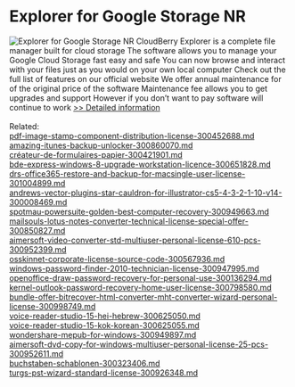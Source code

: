 # Explorer for Google Storage NR
![Explorer for Google Storage NR](https://mycommerce.akamaized.net/api/pimages/P300450374/BIG/300450374.PNG)
CloudBerry Explorer is a complete file manager built for cloud storage The software allows you to manage your Google Cloud Storage fast easy and safe You can now browse and interact with your files just as you would on your own local computer
Check out the full list of features on our official website
We offer annual maintenance for of the original price of the software Maintenance fee allows you to get upgrades and support However if you don’t want to pay software will continue to work
[>> Detailed information](https://secure.shareit.com/shareit/product.html?productid=300450374&affiliateid=200057808)<br/><br/>Related:
<br />[pdf-image-stamp-component-distribution-license-300452688.md](https://github.com/downloadplanet/downloadplanet/blob/main/pdf-image-stamp-component-distribution-license-300452688.md)<br />[amazing-itunes-backup-unlocker-300860070.md](https://github.com/downloadplanet/downloadplanet/blob/main/amazing-itunes-backup-unlocker-300860070.md)<br />[créateur-de-formulaires-papier-300421901.md](https://github.com/downloadplanet/downloadplanet/blob/main/créateur-de-formulaires-papier-300421901.md)<br />[bde-express-windows-8-upgrade-workstation-licence-300651828.md](https://github.com/downloadplanet/downloadplanet/blob/main/bde-express-windows-8-upgrade-workstation-licence-300651828.md)<br />[drs-office365-restore-and-backup-for-macsingle-user-license-301004899.md](https://github.com/downloadplanet/downloadplanet/blob/main/drs-office365-restore-and-backup-for-macsingle-user-license-301004899.md)<br />[andrews-vector-plugins-star-cauldron-for-illustrator-cs5-4-3-2-1-10-v14-300008469.md](https://github.com/downloadplanet/downloadplanet/blob/main/andrews-vector-plugins-star-cauldron-for-illustrator-cs5-4-3-2-1-10-v14-300008469.md)<br />[spotmau-powersuite-golden-best-computer-recovery-300949663.md](https://github.com/downloadplanet/downloadplanet/blob/main/spotmau-powersuite-golden-best-computer-recovery-300949663.md)<br />[mailsouls-lotus-notes-converter-technical-license-special-offer-300850827.md](https://github.com/downloadplanet/downloadplanet/blob/main/mailsouls-lotus-notes-converter-technical-license-special-offer-300850827.md)<br />[aimersoft-video-converter-std-multiuser-personal-license-610-pcs-300952399.md](https://github.com/downloadplanet/downloadplanet/blob/main/aimersoft-video-converter-std-multiuser-personal-license-610-pcs-300952399.md)<br />[osskinnet-corporate-license-source-code-300567936.md](https://github.com/downloadplanet/downloadplanet/blob/main/osskinnet-corporate-license-source-code-300567936.md)<br />[windows-password-finder-2010-technician-license-300947995.md](https://github.com/downloadplanet/downloadplanet/blob/main/windows-password-finder-2010-technician-license-300947995.md)<br />[openoffice-draw-password-recovery-for-personal-use-300136294.md](https://github.com/downloadplanet/downloadplanet/blob/main/openoffice-draw-password-recovery-for-personal-use-300136294.md)<br />[kernel-outlook-password-recovery-home-user-license-300798580.md](https://github.com/downloadplanet/downloadplanet/blob/main/kernel-outlook-password-recovery-home-user-license-300798580.md)<br />[bundle-offer-bitrecover-html-converter-mht-converter-wizard-personal-license-300998749.md](https://github.com/downloadplanet/downloadplanet/blob/main/bundle-offer-bitrecover-html-converter-mht-converter-wizard-personal-license-300998749.md)<br />[voice-reader-studio-15-hei-hebrew-300625050.md](https://github.com/downloadplanet/downloadplanet/blob/main/voice-reader-studio-15-hei-hebrew-300625050.md)<br />[voice-reader-studio-15-kok-korean-300625055.md](https://github.com/downloadplanet/downloadplanet/blob/main/voice-reader-studio-15-kok-korean-300625055.md)<br />[wondershare-mepub-for-windows-300949897.md](https://github.com/downloadplanet/downloadplanet/blob/main/wondershare-mepub-for-windows-300949897.md)<br />[aimersoft-dvd-copy-for-windows-multiuser-personal-license-25-pcs-300952611.md](https://github.com/downloadplanet/downloadplanet/blob/main/aimersoft-dvd-copy-for-windows-multiuser-personal-license-25-pcs-300952611.md)<br />[buchstaben-schablonen-300323406.md](https://github.com/downloadplanet/downloadplanet/blob/main/buchstaben-schablonen-300323406.md)<br />[turgs-pst-wizard-standard-license-300926348.md](https://github.com/downloadplanet/downloadplanet/blob/main/turgs-pst-wizard-standard-license-300926348.md)